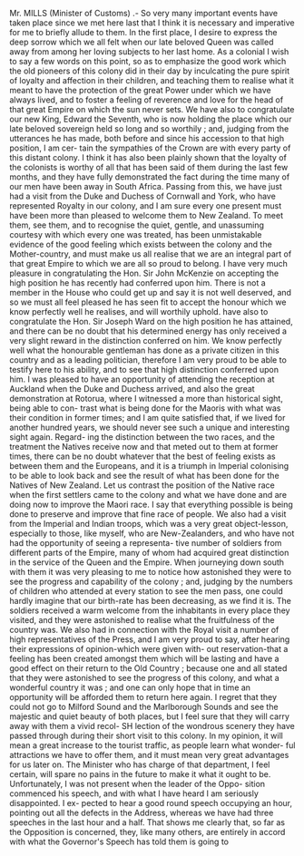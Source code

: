 Mr. MILLS (Minister of Customs) .- So very many important events have taken place since we met here last that I think it is necessary and imperative for me to briefly allude to them. In the first place, I desire to express the deep sorrow which we all felt when our late beloved Queen was called away from among her loving subjects to her last home. As a colonial I wish to say a few words on this point, so as to emphasize the good work which the old pioneers of this colony did in their day by inculcating the pure spirit of loyalty and affection in their children, and teaching them to realise what it meant to have the protection of the great Power under which we have always lived, and to foster a feeling of reverence and love for the head of that great Empire on which the sun never sets. We have also to congratulate our new King, Edward the Seventh, who is now holding the place which our late beloved sovereign held so long and so worthily ; and, judging from the utterances he has made, both before and since his accession to that high position, I am cer- tain the sympathies of the Crown are with every party of this distant colony. I think it has also been plainly shown that the loyalty of the colonists is worthy of all that has been said of them during the last few months, and they have fully demonstrated the fact during the time many of our men have been away in South Africa. Passing from this, we have just had a visit from the Duke and Duchess of Cornwall and York, who have represented Royalty in our colony, and I am sure every one present must have been more than pleased to welcome them to New Zealand. To meet them, see them, and to recognise the quiet, gentle, and unassuming courtesy with which every one was treated, has been unmistakable evidence of the good feeling which exists between the colony and the Mother-country, and must make us all realise that we are an integral part of that great Empire to which we are all so proud to belong. I have very much pleasure in congratulating the Hon. Sir John McKenzie on accepting the high position he has recently had conferred upon him. There is not a member in the House who could get up and say it is not well deserved, and so we must all feel pleased he has seen fit to accept the honour which we know perfectly well he realises, and will worthily uphold. have also to congratulate the Hon. Sir Joseph Ward on the high position he has attained, and there can be no doubt that his determined energy has only received a very slight reward in the distinction conferred on him. We know perfectly well what the honourable gentleman has done as a private citizen in this country and as a leading politician, therefore I am very proud to be able to testify here to his ability, and to see that high distinction conferred upon him. I was pleased to have an opportunity of attending the reception at Auckland when the Duke and Duchess arrived, and also the great demonstration at Rotorua, where I witnessed a more than historical sight, being able to con- trast what is being done for the Maoris with what was their condition in former times; and I am quite satisfied that, if we lived for another hundred years, we should never see such a unique and interesting sight again. Regard- ing the distinction between the two races, and the treatment the Natives receive now and that meted out to them at former times, there can be no doubt whatever that the best of feeling exists as between them and the Europeans, and it is a triumph in Imperial colonising to be able to look back and see the result of what has been done for the Natives of New Zealand. Let us contrast the position of the Native race when the first settlers came to the colony and what we have done and are doing now to improve the Maori race. I say that everything possible is being done to preserve and improve that fine race of people. We also had a visit from the Imperial and Indian troops, which was a very great object-lesson, especially to those, like myself, who are New-Zealanders, and who have not had the opportunity of seeing a representa- tive number of soldiers from different parts of the Empire, many of whom had acquired great distinction in the service of the Queen and the Empire. When journeying down south with them it was very pleasing to me to notice how astonished they were to see the progress and capability of the colony ; and, judging by the numbers of children who attended at every station to see the men pass, one could hardly imagine that our birth-rate has been decreasing, as we find it is. The soldiers received a warm welcome from the inhabitants in every place they visited, and they were astonished to realise what the fruitfulness of the country was. We also had in connection with the Royal visit a number of high representatives of the Press, and I am very proud to say, after hearing their expressions of opinion-which were given with- out reservation-that a feeling has been created amongst them which will be lasting and have a good effect on their return to the Old Country ; because one and all stated that they were astonished to see the progress of this colony, and what a wonderful country it was ; and one can only hope that in time an opportunity will be afforded them to return here again. I regret that they could not go to Milford Sound and the Marlborough Sounds and see the majestic and quiet beauty of both places, but I feel sure that they will carry away with them a vivid recol- SH lection of the wondrous scenery they have passed through during their short visit to this colony. In my opinion, it will mean a great increase to the tourist traffic, as people learn what wonder- ful attractions we have to offer them, and it must mean very great advantages for us later on. The Minister who has charge of that department, I feel certain, will spare no pains in the future to make it what it ought to be. Unfortunately, I was not present when the leader of the Oppo- sition commenced his speech, and with what I have heard I am seriously disappointed. I ex- pected to hear a good round speech occupying an hour, pointing out all the defects in the Address, whereas we have had three speeches in the last hour and a half. That shows me clearly that, so far as the Opposition is concerned, they, like many others, are entirely in accord with what the Governor's Speech has told them is going to 
